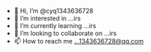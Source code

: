 - 👋 Hi, I’m @cyq1343636728
- 👀 I’m interested in ...irs
- 🌱 I’m currently learning ...irs
- 💞️ I’m looking to collaborate on ...irs
- 📫 How to reach me ...1343636728@qq.com

<!---
cyq1343636728/cyq1343636728 is a ✨ special ✨ repository because its `README.md` (this file) appears on your GitHub profile.
You can click the Preview link to take a look at your changes.
--->
